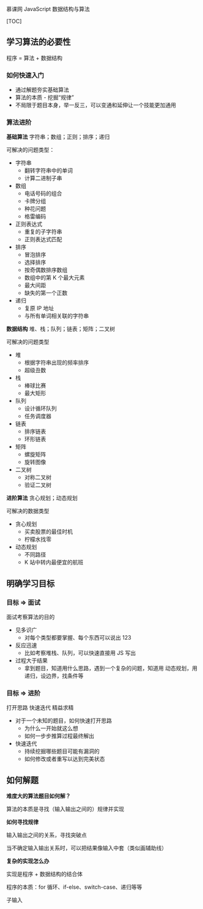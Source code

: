 慕课网 JavaScript 数据结构与算法

[TOC]

## 学习算法的必要性

程序 = 算法 + 数据结构

### 如何快速入门

- 通过解题夯实基础算法
- 算法的本质 - 挖掘“规律”
- 不局限于题目本身，举一反三，可以变通和延伸让一个技能更加通用

### 算法进阶

**基础算法**
字符串；数组；正则；排序；递归

可解决的问题类型：
- 字符串
  - 翻转字符串中的单词
  - 计算二进制子串
- 数组
  - 电话号码的组合
  - 卡牌分组
  - 种花问题
  - 格雷编码
- 正则表达式
  - 重复的子字符串
  - 正则表达式匹配
- 排序
  - 冒泡排序
  - 选择排序
  - 按奇偶数排序数组
  - 数组中的第 K 个最大元素
  - 最大间距
  - 缺失的第一个正数
- 递归
  - 复原 IP 地址
  - 与所有单词相关联的字符串

**数据结构**
堆、栈；队列；链表；矩阵；二叉树

可解决的问题类型
- 堆
  - 根据字符串出现的频率排序
  - 超级丑数
- 栈
  - 棒球比赛
  - 最大矩形
- 队列
  - 设计循环队列
  - 任务调度器
- 链表
  - 排序链表
  - 环形链表
- 矩阵
  - 螺旋矩阵
  - 旋转图像
- 二叉树
  - 对称二叉树
  - 验证二叉树

**进阶算法**
贪心规划；动态规划

可解决的数据类型
- 贪心规划
  - 买卖股票的最佳时机
  - 柠檬水找零
- 动态规划
  - 不同路径
  - K 站中转内最便宜的航班


## 明确学习目标

### 目标 => 面试

面试考察算法的目的

- 见多识广
  - 对每个类型都要掌握、每个东西可以说出 123
- 反应迅速
  - 比如考察堆栈、队列，可以快速直接用 JS 写出
- 过程大于结果
  - 拿到题目，知道用什么思路，遇到一个复杂的问题，知道用 动态规划，用递归，设边界，找条件等

### 目标 => 进阶

打开思路 快速迭代 精益求精

- 对于一个未知的题目，如何快速打开思路
  - 为什么一开始就这么想
  - 如何一步步推算过程最终解出
- 快速迭代
  - 持续挖掘哪些题目可能有漏洞的
  - 如何修改或者重写以达到完美状态

## 如何解题

**难度大的算法题目如何解？**

算法的本质是寻找（输入输出之间的）规律并实现

**如何寻找规律**

输入输出之间的关系，寻找突破点

当不确定输入输出关系时，可以把结果像输入中套（类似画辅助线）

**复杂的实现怎么办**

实现是程序 + 数据结构的结合体

程序的本质：for 循环、if-else、switch-case、递归等等

子输入




